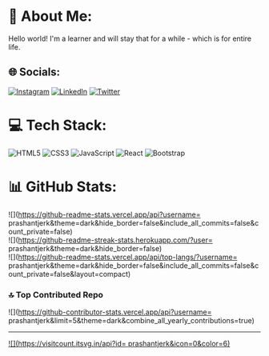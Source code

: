 # 💫 About Me:
Hello world! I'm a learner and will stay that for a while - which is for entire life.


## 🌐 Socials:
[![Instagram](https://img.shields.io/badge/Instagram-%23E4405F.svg?logo=Instagram&logoColor=white)](https://instagram.com/prashant.jerk) [![LinkedIn](https://img.shields.io/badge/LinkedIn-%230077B5.svg?logo=linkedin&logoColor=white)](https://linkedin.com/in/https://www.linkedin.com/in/prashant-karki-884b9a226/) [![Twitter](https://img.shields.io/badge/Twitter-%231DA1F2.svg?logo=Twitter&logoColor=white)](https://twitter.com/prashantjerk) 

# 💻 Tech Stack:
![HTML5](https://img.shields.io/badge/html5-%23E34F26.svg?style=flat&logo=html5&logoColor=white) ![CSS3](https://img.shields.io/badge/css3-%231572B6.svg?style=flat&logo=css3&logoColor=white) ![JavaScript](https://img.shields.io/badge/javascript-%23323330.svg?style=flat&logo=javascript&logoColor=%23F7DF1E) ![React](https://img.shields.io/badge/react-%2320232a.svg?style=flat&logo=react&logoColor=%2361DAFB) ![Bootstrap](https://img.shields.io/badge/bootstrap-%23563D7C.svg?style=flat&logo=bootstrap&logoColor=white)
# 📊 GitHub Stats:
![](https://github-readme-stats.vercel.app/api?username= prashantjerk&theme=dark&hide_border=false&include_all_commits=false&count_private=false)<br/>
![](https://github-readme-streak-stats.herokuapp.com/?user= prashantjerk&theme=dark&hide_border=false)<br/>
![](https://github-readme-stats.vercel.app/api/top-langs/?username= prashantjerk&theme=dark&hide_border=false&include_all_commits=false&count_private=false&layout=compact)

### 🔝 Top Contributed Repo
![](https://github-contributor-stats.vercel.app/api?username= prashantjerk&limit=5&theme=dark&combine_all_yearly_contributions=true)

---
[![](https://visitcount.itsvg.in/api?id= prashantjerk&icon=0&color=6)](https://visitcount.itsvg.in)

<!-- Proudly created with GPRM ( https://gprm.itsvg.in ) -->
